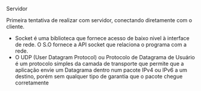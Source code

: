 Servidor

Primeira tentativa de realizar com servidor, conectando diretamente com o cliente.

* Socket é uma biblioteca que fornece acesso de baixo nivel à interface de rede. O S.O fornece a API socket que relaciona o programa com a rede.
* O UDP (User Datagram Protocol) ou Protocolo de Datagrama de Usuário é um protocolo simples da camada de transporte que permite que a aplicação envie um Datagrama dentro num pacote IPv4 ou IPv6 a um destino, porém sem qualquer tipo de garantia que o pacote chegue corretamente
